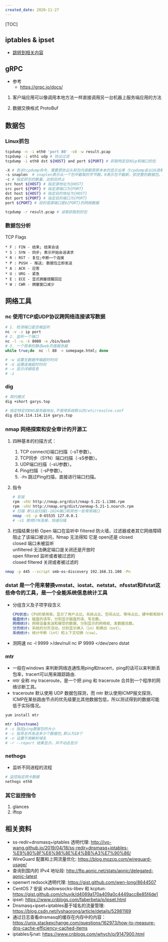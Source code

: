 ```yaml
---
created_date: 2020-11-27
---
```


[TOC]

## iptables & ipset
-  [跳转到相关内容](../../secure/linux/iptables.md) 

## gRPC
- 参考
    - https://grpc.io/docs/

1. 客户端应用可以像调用本地方法一样直接调用另一台机器上服务端应用的方法

2. 数据交换格式 ProtoBuf 

## 数据包
### Linux抓包 
```bash
tcpdump -n -i eth0 'port 80' -s0 -w result.pcap
tcpdump -i eth1 udp # 协议过滤  
tcpdump -i eth0 dst ${HOST} and port ${PORT} # 抓取特定目标ip和端口的包

-X # 告诉tcpdump命令，需要把协议头和包内容都原原本本的显示出来（tcpdump会以16进制和ASCII的形式显示），这在进行协议分析时是绝对的利器。
-s snaplen  # snaplen表示从一个包中截取的字节数。0表示包不截断，抓完整的数据包。默认的话 tcpdump 只显示部分数据包,默认68字节。
-c # 指定抓包的数量，达到后终止
src host ${HOST} # 指定源地址为{HOST}
src port ${PORT} # 指定源端口为{PORT}
dst host ${HOST} # 指定目的地址为{HOST}
dst port ${PORT} # 指定目的端口为{PORT}
port ${PORT} # 目的或源端口是${PORT}的网络数据

tcpdump -r result.pcap # 读取抓取到的包
```
### 数据包分析
TCP Flags
```
* F : FIN - 结束; 结束会话
* S : SYN - 同步; 表示开始会话请求
* R : RST - 复位;中断一个连接
* P : PUSH - 推送; 数据包立即发送
* A : ACK - 应答
* U : URG - 紧急
* E : ECE - 显式拥塞提醒回应
* W : CWR - 拥塞窗口减少
```

## 网络工具
### nc 使用TCP或UDP协议跨网络连接读写数据
```bash
# 1. 检测端口是否被监听 
nc -v -z ip port
# 2. 监听一个端口
nc -l -u -k 8080 -e /bin/bash
# 3. 一个简单的静态web页面服务器
while true;do  nc -l 88  < somepage.html; done

# -w 设置无数据传输超时时间
# -G 设置连接超时时间
# -v 显示详细信息
# -z
```

### dig
```bash
# 简约模式
dig +short garys.top

# 指定特定的DNS服务器地址,不使用系统默认的/etc/resolve.conf
dig @114.114.114.114 garys.top
```
### nmap 网络探索和安全审计的开源工
1. 四种基本的扫描方式：
    1. TCP connect()端口扫描（-sT参数）。
    2. TCP同步（SYN）端口扫描（-sS参数）。
    3. UDP端口扫描（-sU参数）。
    4. Ping扫描（-sP参数）。
    5. `-Pn` 跳过Ping扫描，直接进行端口扫描。

2. 指令
    ```bash
    # 安装
    rpm -vhU http://nmap.org/dist/nmap-5.21-1.i386.rpm
    rpm -vhU http://nmap.org/dist/zenmap-5.21-1.noarch.rpm
    # 扫描 默认会扫描1-1024端口和其他一些常用端口
    nmap -sS -p 0-65535 127.0.0.1
    # -sS 使用SYN连接，快速扫描
    ```

3. 扫描结果分析
    Open 端口在监听中
    filtered 防火墙，过滤器或者其它网络障碍阻止了该端口被访问，Nmap 无法得知 它是 open还是 closed   
    closed 端口未被监听  
    unfiltered 无法确定端口是关闭还是开放时   
    open filtered 监听或者被过滤的  
    closed filtered 关闭或者被过滤的  
```sh
nmap -p 445 --script smb-os-discovery 192.168.31.100 -Pn
```


### dstat 是一个用来替换vmstat、iostat、netstat、nfsstat和ifstat这些命令的工具，是一个全能系统信息统计工具
- 分组含义及子项字段含义
    ```yaml
    CPU状态: CPU的使用率。显示了用户占比，系统占比、空闲占比、等待占比、硬中断和软中断情况。
    磁盘统计: 磁盘的读写，分别显示磁盘的读、写总数。
    网络统计: 网络设备发送和接受的数据，分别显示的网络收、发数据总数。
    分页统计: 系统的分页活动。分别显示换入（in）和换出（out）。
    系统统计: 统计中断（int）和上下文切换（csw）。
    ```
- 测网速
    nc -l 9999 >/dev/null
    nc IP 9999 </dev/zero
    dstat

### mtr
- 一般在windows 来判断网络连通性用ping和tracert，ping的话可以来判断丢包率，tracert可以用来跟踪路由.
- mtr 全称 my traceroute，是一个把 ping 和 traceroute 合并到一个程序的网络诊断工具。
- traceroute 默认使用 UDP 数据包探测，而 mtr 默认使用ICMP报文探测，ICMP在某些路由节点的优先级要比其他数据包低，所以测试得到的数据可能低于实际情况。
```bash
yum install mtr

mtr ${hostname}
# -s 指定ping数据包的大小
# -c 指导总共发送多少个数据包,默认为10个
# -n 设置不用解析域名
# -r --report 结果显示，并不动态显示
```

### nethogs
- 监听不同进程的流程
```bash
# 监控指定网卡数据 
nethogs eth0
```

### 其它监控指令
1. glances
2. iftop
## 相关资料
* ss-redir+dnsmasq+iptables 透明代理: http://ivo-wang.github.io/2019/04/18/ss-redir+dnsmasq+iptables-%E9%80%8F%E6%98%8E%E4%BB%A3%E7%90%86/
* WireGuard 配置和上网流量优化: https://blog.mozcp.com/wireguard-usage/
* 查询到国内的 IPv4 地址段: http://ftp.apnic.net/stats/apnic/delegated-apnic-latest
* openwrt redsock透明代理: https://gist.github.com/wen-long/8644507
* CentOS 7 安装 shadowsocks-libev 和 kcptun: https://gist.github.com/chuyik/d4069a170a409a0c4449acc8e85f4de1
* ipset: https://www.cnblogs.com/faberbeta/p/ipset.html
* Dnsmasq+ipset+iptables基于域名的流量管理: https://blog.csdn.net/lvshaorong/article/details/52981169
* 通过日志查看dnsmasq的缓存在内存中的内容：https://unix.stackexchange.com/questions/162973/how-to-measure-dns-cache-efficiency-cached-items
* iptables与nat: https://www.cnblogs.com/whych/p/9147900.html